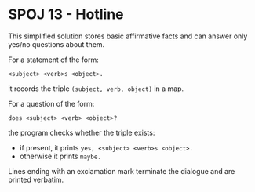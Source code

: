 # SPOJ 13 - Hotline

This simplified solution stores basic affirmative facts and can answer
only yes/no questions about them.

For a statement of the form:
```
<subject> <verb>s <object>.
```
it records the triple `(subject, verb, object)` in a map.

For a question of the form:
```
does <subject> <verb> <object>?
```
the program checks whether the triple exists:

* if present, it prints `yes, <subject> <verb>s <object>.`
* otherwise it prints `maybe.`

Lines ending with an exclamation mark terminate the dialogue and are
printed verbatim.
